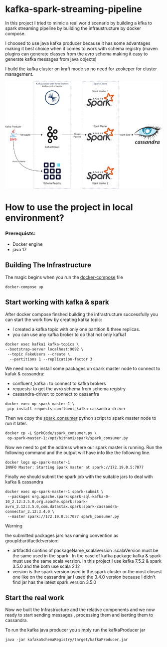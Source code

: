 # kafka-spark-streaming-pipeline
In this project I tried to mimic a real world scenario by building a kfka to spark streaming pipeline by building the infraustructure by docker compose.

I choosed to use java kafka producer because it has some advantages making it best choice when it comes to work with schema registry (maven plugins can generate classes from the avro schema making it easy to generate kafka messages from java objects)

I build the kafka cluster on kraft mode so no need for zookeper for cluster management.

![project structure](ProjectStructure.png)

# How to use the project in local environment?

### Prerequists:
- Docker engine
- java 17

## Building The Infrastructure
The magic begins when you run the [docker-compose](docker-compose.yaml) file
 ```
docker-compose up
 ```

## Start working with kafka & spark
After docker compose finshed building the infrastructure successfully you can start the work flow by creating kafka topic: <br>
- I created a kafka topic with only one partition & three replicas. 
- you can use any kafka broker to do that not only kafka1
 ```
docker exec kafka1 kafka-topics \
 --bootstrap-server localhost:9092 \
  --topic FakeUsers --create \
   --partitions 1 --replication-factor 3
 ```
We need now to install some packages on spark master node to connect to kafak & cassandra:
- confluent_kafka : to connect to kafka brokers
- requests: to get the avro schema from schema registry
- cassandra-driver: to connect to cassanfra
```
docker exec op-spark-master-1 \
 pip install requests confluent_kafka cassandra-driver
```

Then we copy the [spark_consumer](SprkCode/spark_consumer.py) python script to spark master node to run it later.
```
docker cp -L SprkCode/spark_consumer.py \
 op-spark-master-1:/opt/bitnami/spark/spark_consumer.py
```

Now we need to get the address where our spark master is running.
Run the following command and the output will have info like the following line.

```
docker logs op-spark-master-1
INNFO Master: Starting Spark master at spark://172.19.0.5:7077
```

Finally we should submit the spark job with the suitable jars to deal with kafka & cassandra

```
docker exec op-spark-master-1 spark-submit \
 --packages org.apache.spark:spark-sql-kafka-0-10_2.12:3.5.0,org.apache.spark:spark-avro_2.12:3.5.0,com.datastax.spark:spark-cassandra-connector_2.12:3.4.0 \
 --master spark://172.19.0.5:7077 spark_consumer.py
```
> [!WARNING] 
> the submitted packages jars has naming convention as groupId:artifactId:version:
> - artifactId contins of packageName_scalaVersion .scalaVersion must be the same used in the spark . In the case of kafka package kafka & spark must use the same scala version. In this project I use kafka 7.5.2 & spark 3.5.0 and the both use scala 2.12
> - version is the spark version used in the spark cluster or the most closest one like on the cassandra jar I used the 3.4.0 version because I didn't find jar has the latest spark version 3.5.0

## Start the real work
Now we built the Infrastructure and the relative components and we now ready to start sending messages , processing them and iserting them to cassandra.

To run the kafka java producer you simply run the kafkaProducer jar
```
java -jar kafakaSchemaRegistry/target/kafkaProducer.jar
```

 


